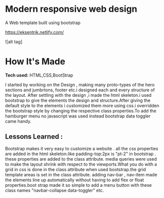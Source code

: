 # Modern responsive web design
 A Web template built using bootstrap

https://eksentrik.netlify.com/

![alt tag]

# How It's Made

**Tech used:** HTML,CSS,BootStrap

I started by working on the Design , making many proto-types of the hero sections and jumbrtons, footer etc.i designed each and every structure of the layout. After settling with the design ,i made the html skeleton.i used bootstrap to give the elements the design and structure.After giving the default style to the elements i customized them more using css.i overridden the bootstrap style by changing the respective class properties.To add the hamburger menu no javascript was used instead bootstrap data toggler came handy.

## Lessons Learned :

Bootstrap makes it very easy to customize a website . all the css properties are added in the html skeleton.like padding-top:2px is "pt-2" in bootstrap . these properties are added to the class attribute. media queries were used to make the layout shrink with respect to the viewports.What you do with a grid in css is done in the class attribute when used bootstrap.the grid template areas is set in the class attribute. adding nav-bar , nav-item made the elements line up automatically without having to add flex or float properties.boot strap made it so simple to add a menu button with these class names "navbar-collapse data-toggler" etc.
